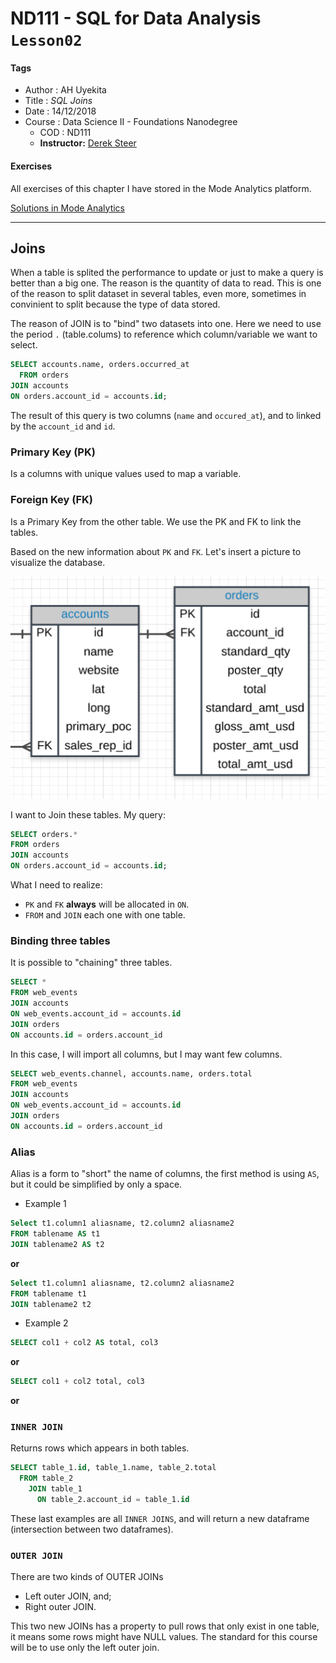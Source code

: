 # ND111 - SQL for Data Analysis `Lesson02`

#### Tags
* Author : AH Uyekita
* Title  :  _SQL Joins_
* Date   : 14/12/2018
* Course : Data Science II - Foundations Nanodegree
    * COD    : ND111
    * **Instructor:** [Derek Steer][derek]

[derek]: https://modeanalytics.com

#### Exercises

All exercises of this chapter I have stored in the Mode Analytics platform.

[Solutions in Mode Analytics][sol_ma]

[sol_ma]: https://modeanalytics.com/ah_uyekita/reports/7a7293af2041

********************************************************************************

## Joins

When a table is splited the performance to update or just to make a query is better than a big one. The reason is the quantity of data to read. This is one of the reason to split dataset in several tables, even more, sometimes in convinient to split because the type of data stored.

The reason of JOIN is to "bind" two datasets into one. Here we need to use the period `.` (table.colums) to reference which column/variable we want to select.

```sql
SELECT accounts.name, orders.occurred_at
  FROM orders
JOIN accounts
ON orders.account_id = accounts.id;
```
The result of this query is two columns (`name` and `occured_at`), and to linked by the `account_id` and `id`.

### Primary Key (PK)

Is a columns with unique values used to map a variable.

### Foreign Key (FK)

Is a Primary Key from the other table. We use the PK and FK to link the tables.

Based on the new information about `PK` and `FK`. Let's insert a picture to visualize the database.

![Example of Join](01-img/1.png)

I want to Join these tables. My query:

```sql
SELECT orders.*
FROM orders
JOIN accounts
ON orders.account_id = accounts.id;
```

What I need to realize:

* `PK` and `FK` **always** will be allocated in `ON`.
* `FROM` and `JOIN` each one with one table.

### Binding three tables

It is possible to "chaining" three tables.

```sql
SELECT *
FROM web_events
JOIN accounts
ON web_events.account_id = accounts.id
JOIN orders
ON accounts.id = orders.account_id
```
In this case, I will import all columns, but I may want few columns.

```sql
SELECT web_events.channel, accounts.name, orders.total
FROM web_events
JOIN accounts
ON web_events.account_id = accounts.id
JOIN orders
ON accounts.id = orders.account_id
```
### Alias

Alias is a form to "short" the name of columns, the first method is using `AS`, but it could be simplified by only a space.

* Example 1

```sql
Select t1.column1 aliasname, t2.column2 aliasname2
FROM tablename AS t1
JOIN tablename2 AS t2
```
**or**
```sql
Select t1.column1 aliasname, t2.column2 aliasname2
FROM tablename t1
JOIN tablename2 t2
```
* Example 2

```sql
SELECT col1 + col2 AS total, col3
```
**or**
```sql
SELECT col1 + col2 total, col3
```
**or**

### `INNER JOIN`

Returns rows which appears in both tables.

```sql
SELECT table_1.id, table_1.name, table_2.total
  FROM table_2
    JOIN table_1
      ON table_2.account_id = table_1.id
```
These last examples are all `INNER JOINS`, and will return a new dataframe (intersection between two dataframes).

### `OUTER JOIN`

There are two kinds of OUTER JOINs

* Left outer JOIN, and;
* Right outer JOIN.

This two new JOINs has a property to pull rows that only exist in one table, it means some rows might have NULL values. The standard for this course will be to use only the left outer join.
